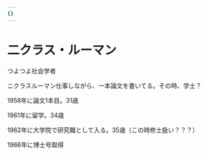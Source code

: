 ```yaml
---
{}
---
```

# 二クラス・ルーマン

つよつよ社会学者

ニクラスルーマン仕事しながら、一本論文を書いてる。その時、学士？

1958年に論文1本目。31歳

1961年に留学。34歳

1962年に大学院で研究職として入る。35歳（この時修士扱い？？？）

1966年に博士号取得